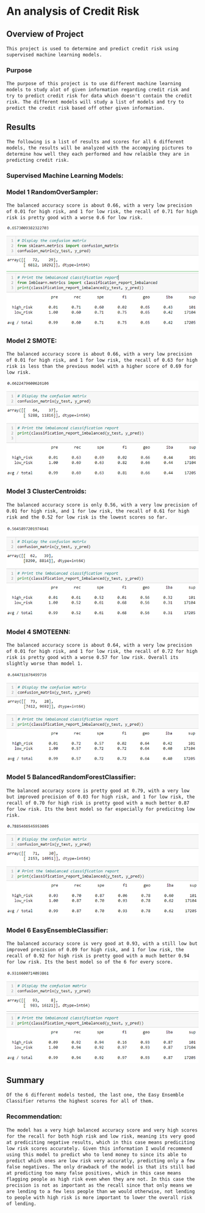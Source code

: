 # An analysis of Credit Risk

## Overview of Project
    This project is used to determine and predict credit risk using supervised machine learning models.
### Purpose
    The purpose of this project is to use different machine learning models to study alot of given information regarding credit risk and try to predict credit risk for data which doesn't contain the credit risk. The different models will study a list of models and try to predict the credit risk based off other given information.

## Results
    The following is a list of results and scores for all 6 different models, the results will be analyzed with the accompying pictures to determine how well they each performed and how relaible they are in predicting credit risk. 
### Supervised Machine Learning Models:

### Model 1 RandomOverSampler:
    The balanced accuracy score is about 0.66, with a very low precision of 0.01 for high risk, and 1 for low risk, the recall of 0.71 for high risk is pretty good with a worse 0.6 for low risk.
![](/images/model1.png)
### Model 2 SMOTE:
    The balanced accuracy score is about 0.66, with a very low precision of 0.01 for high risk, and 1 for low risk, the recall of 0.63 for high risk is less than the previous model with a higher score of 0.69 for low risk.
![](/images/model2.png)
### Model 3 ClusterCentroids:
    The balanced accuracy score is only 0.56, with a very low precision of 0.01 for high risk, and 1 for low risk, the recall of 0.61 for high risk and the 0.52 for low risk is the lowest scores so far.
![](/images/model3.png)
### Model 4 SMOTEENN:
    The balanced accuracy score is about 0.64, with a very low precision of 0.01 for high risk, and 1 for low risk, the recall of 0.72 for high risk is pretty good with a worse 0.57 for low risk. Overall its slightly worse than model 1.
![](/images/model4.png)
### Model 5 BalancedRandomForestClassifier:
    The balanced accuracy score is pretty good at 0.79, with a very low but improved precision of 0.03 for high risk, and 1 for low risk, the recall of 0.70 for high risk is pretty good with a much better 0.87 for low risk. Its the best model so far especially for predicitng low risk.
![](/images/model5.png)
### Model 6 EasyEnsembleClassifier:
    The balanced accuracy score is very good at 0.93, with a still low but improved precision of 0.09 for high risk, and 1 for low risk, the recall of 0.92 for high risk is pretty good with a much better 0.94 for low risk. Its the best model so of the 6 for every score.
![](/images/model6.png)

## Summary
    Of the 6 different models tested, the last one, the Easy Ensemble Classifier returns the highest scores for all of them.
### Recommendation:
    The model has a very high balanced accuracy score and very high scores for the recall for both high risk and low risk, meaning its very good at prediciting negative results, which in this case means prediciting low risk scores accurately. Given this information I would recommend using this model to predict who to lend money to since its able to predict which ones are low risk very accuratly, predicting only a few false negatives. The only drawback of the model is that its still bad at predicting too many false positives, which in this case means flagging people as high risk even when they are not. In this case the precision is not as important as the recall since that only means we are lending to a few less people than we would otherwise, not lending to people with high risk is more important to lower the overall risk of lending.
